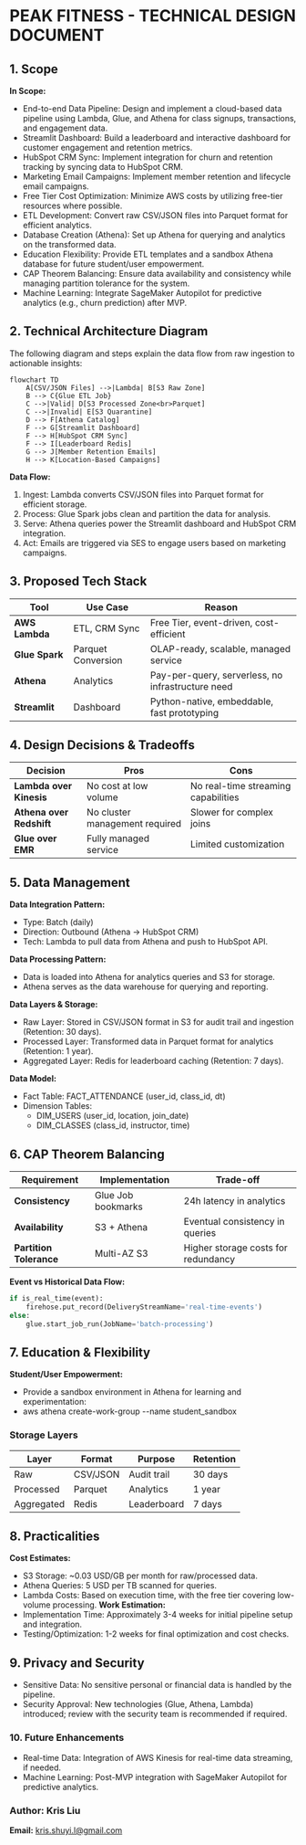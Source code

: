 # PEAK FITNESS - TECHNICAL DESIGN DOCUMENT

## 1. Scope
**In Scope:**

- End-to-end Data Pipeline: Design and implement a cloud-based data pipeline using Lambda, Glue, and Athena for class signups, transactions, and engagement data.
- Streamlit Dashboard: Build a leaderboard and interactive dashboard for customer engagement and retention metrics.
- HubSpot CRM Sync: Implement integration for churn and retention tracking by syncing data to HubSpot CRM.
- Marketing Email Campaigns: Implement member retention and lifecycle email campaigns.
- Free Tier Cost Optimization: Minimize AWS costs by utilizing free-tier resources where possible.
- ETL Development: Convert raw CSV/JSON files into Parquet format for efficient analytics.
- Database Creation (Athena): Set up Athena for querying and analytics on the transformed data.
- Education Flexibility: Provide ETL templates and a sandbox Athena database for future student/user empowerment.
- CAP Theorem Balancing: Ensure data availability and consistency while managing partition tolerance for the system.
- Machine Learning: Integrate SageMaker Autopilot for predictive analytics (e.g., churn prediction) after MVP.

## 2. Technical Architecture Diagram
The following diagram and steps explain the data flow from raw ingestion to actionable insights:

```mermaid
flowchart TD
    A[CSV/JSON Files] -->|Lambda| B[S3 Raw Zone]
    B --> C{Glue ETL Job}
    C -->|Valid| D[S3 Processed Zone<br>Parquet]
    C -->|Invalid| E[S3 Quarantine]
    D --> F[Athena Catalog]
    F --> G[Streamlit Dashboard]
    F --> H[HubSpot CRM Sync]
    F --> I[Leaderboard Redis]
    G --> J[Member Retention Emails]
    H --> K[Location-Based Campaigns]
```
   

**Data Flow:**

1. Ingest: Lambda converts CSV/JSON files into Parquet format for efficient storage.
2. Process: Glue Spark jobs clean and partition the data for analysis.
3. Serve: Athena queries power the Streamlit dashboard and HubSpot CRM integration.
4. Act: Emails are triggered via SES to engage users based on marketing campaigns.

## 3. Proposed Tech Stack
| Tool           | Use Case           | Reason                                            |
| -------------- | ------------------ | ------------------------------------------------- |
| **AWS Lambda** | ETL, CRM Sync      | Free Tier, event-driven, cost-efficient           |
| **Glue Spark** | Parquet Conversion | OLAP-ready, scalable, managed service             |
| **Athena**     | Analytics          | Pay-per-query, serverless, no infrastructure need |
| **Streamlit**  | Dashboard          | Python-native, embeddable, fast prototyping       |

## 4. Design Decisions & Tradeoffs
| Decision                 | Pros                           | Cons                                |
| ------------------------ | ------------------------------ | ----------------------------------- |
| **Lambda over Kinesis**  | No cost at low volume          | No real-time streaming capabilities |
| **Athena over Redshift** | No cluster management required | Slower for complex joins            |
| **Glue over EMR**        | Fully managed service          | Limited customization               |

## 5. Data Management
**Data Integration Pattern:**
- Type: Batch (daily)
- Direction: Outbound (Athena → HubSpot CRM)
- Tech: Lambda to pull data from Athena and push to HubSpot API.

**Data Processing Pattern:**
- Data is loaded into Athena for analytics queries and S3 for storage.
- Athena serves as the data warehouse for querying and reporting.

**Data Layers & Storage:**
- Raw Layer: Stored in CSV/JSON format in S3 for audit trail and ingestion (Retention: 30 days).
- Processed Layer: Transformed data in Parquet format for analytics (Retention: 1 year).
- Aggregated Layer: Redis for leaderboard caching (Retention: 7 days).

**Data Model:**
- Fact Table: FACT_ATTENDANCE (user_id, class_id, dt)
- Dimension Tables:
  - DIM_USERS (user_id, location, join_date)
  - DIM_CLASSES (class_id, instructor, time)

## 6. CAP Theorem Balancing
| Requirement             | Implementation     | Trade-off                           |
| ----------------------- | ------------------ | ----------------------------------- |
| **Consistency**         | Glue Job bookmarks | 24h latency in analytics            |
| **Availability**        | S3 + Athena        | Eventual consistency in queries     |
| **Partition Tolerance** | Multi-AZ S3        | Higher storage costs for redundancy |

**Event vs Historical Data Flow:**
```python
if is_real_time(event):
    firehose.put_record(DeliveryStreamName='real-time-events')
else:
    glue.start_job_run(JobName='batch-processing')
```
## 7. Education & Flexibility
**Student/User Empowerment:**
- Provide a sandbox environment in Athena for learning and experimentation:
- aws athena create-work-group --name student_sandbox

### Storage Layers

| Layer     | Format    | Purpose      | Retention  |
|-----------|-----------|--------------|------------|
| Raw       | CSV/JSON  | Audit trail  | 30 days    |
| Processed | Parquet   | Analytics    | 1 year     |
| Aggregated| Redis     | Leaderboard  | 7 days     |

## 8. Practicalities
**Cost Estimates:**
- S3 Storage: ~0.03 USD/GB per month for raw/processed data.
- Athena Queries: 5 USD per TB scanned for queries.
- Lambda Costs: Based on execution time, with the free tier covering low-volume processing.
**Work Estimation:**
- Implementation Time: Approximately 3-4 weeks for initial pipeline setup and integration.
- Testing/Optimization: 1-2 weeks for final optimization and cost checks.
 
## 9. Privacy and Security
- Sensitive Data: No sensitive personal or financial data is handled by the pipeline.
- Security Approval: New technologies (Glue, Athena, Lambda) introduced; review with the security team is recommended if required.

### 10. Future Enhancements
- Real-time Data: Integration of AWS Kinesis for real-time data streaming, if needed.
- Machine Learning: Post-MVP integration with SageMaker Autopilot for predictive analytics.
  
### Author: Kris Liu
**Email:** kris.shuyi.l@gmail.com
